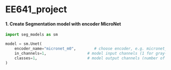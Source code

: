 # EE641_project
#### 1. Create Segmentation model with encoder MicroNet


```python
import seg_models as sm

model = sm.Unet(
    encoder_name="micronet_m0",        # choose encoder, e.g. micronet_m0, micronet_m1
    in_channels=1,                  # model input channels (1 for gray-scale images, 3 for RGB, etc.)
    classes=1,                      # model output channels (number of classes in your dataset)
)
```

